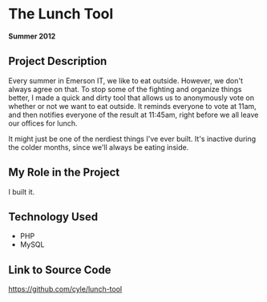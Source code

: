 # The Lunch Tool

**Summer 2012**

## Project Description

Every summer in Emerson IT, we like to eat outside. However, we don't always agree on that. To stop some of the fighting and organize things better, I made a quick and dirty tool that allows us to anonymously vote on whether or not we want to eat outside. It reminds everyone to vote at 11am, and then notifies everyone of the result at 11:45am, right before we all leave our offices for lunch.

It might just be one of the nerdiest things I've ever built. It's inactive during the colder months, since we'll always be eating inside.

## My Role in the Project

I built it.

## Technology Used

- PHP
- MySQL

## Link to Source Code

https://github.com/cyle/lunch-tool